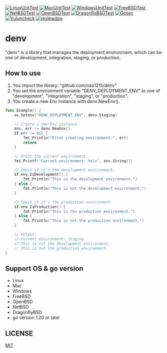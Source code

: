 [![LinuxUnitTest](https://github.com/nao1215/denv/actions/workflows/linux_test.yml/badge.svg)](https://github.com/nao1215/denv/actions/workflows/linux_test.yml)
[![MacUnitTest](https://github.com/nao1215/denv/actions/workflows/mac_test.yml/badge.svg)](https://github.com/nao1215/denv/actions/workflows/mac_test.yml)
[![WindowsUnitTest](https://github.com/nao1215/denv/actions/workflows/windows_test.yml/badge.svg)](https://github.com/nao1215/denv/actions/workflows/windows_test.yml)
[![FreeBSDTest](https://github.com/nao1215/denv/actions/workflows/freebsd.yml/badge.svg)](https://github.com/nao1215/denv/actions/workflows/freebsd.yml)
[![NetBSDTest](https://github.com/nao1215/denv/actions/workflows/netbsd.yml/badge.svg)](https://github.com/nao1215/denv/actions/workflows/netbsd.yml)
[![OpenBSDTest](https://github.com/nao1215/denv/actions/workflows/openbsd.yml/badge.svg)](https://github.com/nao1215/denv/actions/workflows/openbsd.yml)
[![DragonflyBSDTest](https://github.com/nao1215/denv/actions/workflows/dragonfly.yml/badge.svg)](https://github.com/nao1215/denv/actions/workflows/dragonfly.yml)
[![Gosec](https://github.com/nao1215/denv/actions/workflows/security.yml/badge.svg)](https://github.com/nao1215/denv/actions/workflows/security.yml)
[![Vuluncheck](https://github.com/nao1215/denv/actions/workflows/govulncheck.yml/badge.svg)](https://github.com/nao1215/denv/actions/workflows/govulncheck.yml)
[![reviewdog](https://github.com/nao1215/denv/actions/workflows/reviewdog.yml/badge.svg)](https://github.com/nao1215/denv/actions/workflows/reviewdog.yml)
# denv
"denv" is a library that manages the deployment environment, which can be one of development, integration, staging, or production.

## How to use
1. You import the library: "github.com/nao1215/denv"
2. You set the environment variable "DENV_DEPLOYMENT_ENV" to one of "development", "integration", "staging", or "production".
3. You create a new Env instance with denv.NewEnv().
   
```go
func Example() {
	os.Setenv("DENV_DEPLOYMENT_ENV", denv.Staging)

	// Create a new Env instance.
	env, err := denv.NewEnv()
	if err != nil {
		fmt.Println("Error creating environment:", err)
		return
	}

	// Print the current environment.
	fmt.Printf("Current environment: %s\n", env.String())

	// Check if it's the development environment.
	if env.IsDevelopment() {
		fmt.Println("This is the development environment.")
	} else {
		fmt.Println("This is not the development environment.")
	}

	// Check if it's the production environment.
	if env.IsProduction() {
		fmt.Println("This is the production environment.")
	} else {
		fmt.Println("This is not the production environment.")
	}

	// Output:
	// Current environment: staging
	// This is not the development environment.
	// This is not the production environment.
}
```

## Support OS & go version
- Linux
- Mac
- Windows
- FreeBSD
- OpenBSD
- NetBSD
- DragonflyBSD
- go version 1.20 or later

## LICENSE
[MIT](./LICENSE)
```
